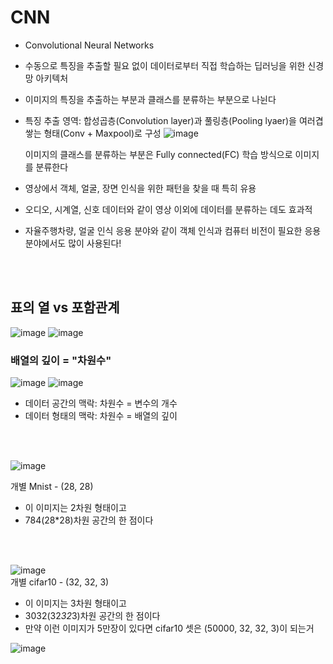 # CNN
- Convolutional Neural Networks
- 수동으로 특징을 추출할 필요 없이 데이터로부터 직접 학습하는 딥러닝을 위한 신경망 아키텍처
- 이미지의 특징을 추출하는 부분과 클래스를 분류하는 부분으로 나뉜다
- 특징 추출 영역: 합성곱층(Convolution layer)과 풀링층(Pooling lyaer)을 여러겹 쌓는 형태(Conv + Maxpool)로 구성
![image](https://github.com/ChaesongYun/CNN/assets/139418987/fac39790-dd99-44fd-bf2d-c34f7e8419d6)

  이미지의 클래스를 분류하는 부분은 Fully connected(FC) 학습 방식으로 이미지를 분류한다
- 영상에서 객체, 얼굴, 장면 인식을 위한 패턴을 찾을 때 특히 유용
- 오디오, 시계열, 신호 데이터와 같이 영상 이외에 데이터를 분류하는 데도 효과적
- 자율주행차량, 얼굴 인식 응용 분야와 같이 객체 인식과 컴퓨터 비전이 필요한 응용 분야에서도 많이 사용된다!
<br>
<br>

## 표의 열 vs 포함관계
![image](https://github.com/ChaesongYun/CNN/assets/139418987/fd8bb1a5-50b9-40d4-9294-e8a7d170a702)
![image](https://github.com/ChaesongYun/CNN/assets/139418987/4e19369e-9f82-4ff9-964d-a71332d3ece9)

### 배열의 깊이 = "차원수"

![image](https://github.com/ChaesongYun/CNN/assets/139418987/a887d344-7757-4e2f-8dd0-7bbad4680870)
![image](https://github.com/ChaesongYun/CNN/assets/139418987/3cb3f7bf-8325-47cc-98a4-828c750d0935)


- 데이터 공간의 맥락: 차원수 = 변수의 개수
- 데이터 형태의 맥락: 차원수 = 배열의 깊이
<br>
<br>

![image](https://github.com/ChaesongYun/CNN/assets/139418987/e1364d24-7eea-4b09-b769-ff35505886e5)
<br>

개별 Mnist - (28, 28)
- 이 이미지는 2차원 형태이고
- 784(28*28)차원 공간의 한 점이다
<br>
<br>

![image](https://github.com/ChaesongYun/CNN/assets/139418987/feba9f35-67be-4ee5-b55f-78bbe18f24ab)
<br>
개별 cifar10 - (32, 32, 3)
- 이 이미지는 3차원 형태이고
- 3032(32*32*3)차원 공간의 한 점이다
- 만약 이런 이미지가 5만장이 있다면 cifar10 셋은 (50000, 32, 32, 3)이 되는거

![image](https://github.com/ChaesongYun/CNN/assets/139418987/4be9c9bd-b7d1-4698-9adf-22c58564cb63)

